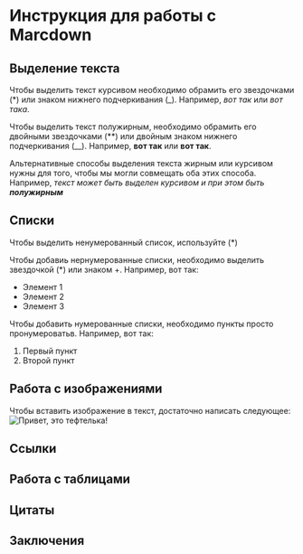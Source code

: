 # Инструкция для работы с Marcdown

## Выделение текста

Чтобы выделить текст курсивом необходимо обрамить его звездочками (*) или знаком нижнего подчеркивания (_). Например, *вот так* или _вот така_.

Чтобы выделить текст полужирным, необходимо обрамить его двойными звездочками (**) или двойным знаком нижнего подчеркивания (__). Например,  **вот так** или __вот так__.

Альтернативные  способы выделения текста жирным или курсивом нужны для того, чтобы мы могли совмещать оба этих способа. Например, _текст может быть выделен курсивом и при этом быть **полужирным**_

## Списки
Чтобы выделить ненумерованный список, используйте (*)

Чтобы добавиь нернумерованные списки, необходимо выделить звездочкой (*) или знаком +. Например, вот так:
 * Элемент 1
 * Элемент 2
 * Элемент 3

Чтобы добавить  нумерованные списки, необходимо пункты просто пронумероватьв. Например, вот так:
1. Первый пункт
2. Второй пункт

## Работа с изображениями

Чтобы вставить изображение в текст, достаточно написать следующее: ![Привет, это тефтелька!](Teftelka.jpg)

## Ссылки

## Работа с таблицами

## Цитаты

## Заключения


